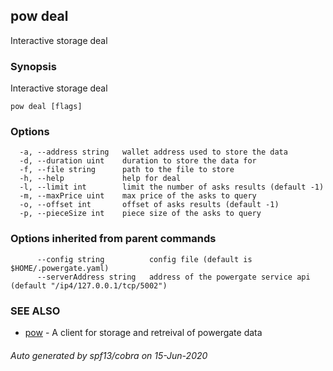 ## pow deal

Interactive storage deal

### Synopsis

Interactive storage deal

```
pow deal [flags]
```

### Options

```
  -a, --address string   wallet address used to store the data
  -d, --duration uint    duration to store the data for
  -f, --file string      path to the file to store
  -h, --help             help for deal
  -l, --limit int        limit the number of asks results (default -1)
  -m, --maxPrice uint    max price of the asks to query
  -o, --offset int       offset of asks results (default -1)
  -p, --pieceSize int    piece size of the asks to query
```

### Options inherited from parent commands

```
      --config string          config file (default is $HOME/.powergate.yaml)
      --serverAddress string   address of the powergate service api (default "/ip4/127.0.0.1/tcp/5002")
```

### SEE ALSO

* [pow](pow.md)	 - A client for storage and retreival of powergate data

###### Auto generated by spf13/cobra on 15-Jun-2020
